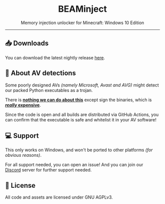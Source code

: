 <div align=center>
    <h1>BEAMinject</h1>Memory injection unlocker for Minecraft: Windows 10 Edition</p>
</div>

-----

## :inbox_tray: Downloads
You can download the latest nightly release [here](https://nightly.link/OpenM-Project/BEAMinject/workflows/build/main?preview).

## :rotating_light: About AV detections
Some poorly designed AVs *(namely Microsoft, Avast and AVG)* might detect our packed Python executables as a trojan.

There is [**nothing we can do about this**](https://github.com/pyinstaller/pyinstaller/issues/6754#issuecomment-1100821249) except sign the binaries, which is [***really* expensive**](https://codesigncert.com/blog/code-signing-certificate-cost).

Since the code is open and all builds are distributed via GitHub Actions, you can confirm that the executable is safe and whitelist it in your AV software!

## :computer: Support
This only works on Windows,
and won't be ported to other platforms *(for obvious reasons)*.

For all support needed, you can open an issue!
And you can join our [Discord](https://dsc.gg/openm "OpenM Community") server
for further support needed.

## :page_with_curl: License
All code and assets are licensed under GNU AGPLv3.

